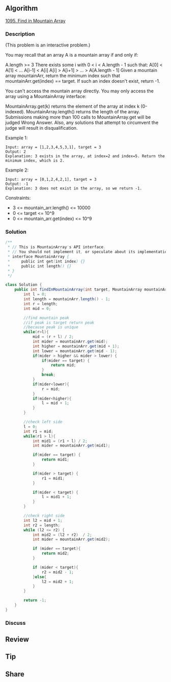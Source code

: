 ## Algorithm

[1095. Find in Mountain Array](https://leetcode.com/problems/find-in-mountain-array/)

### Description

(This problem is an interactive problem.)

You may recall that an array A is a mountain array if and only if:

A.length >= 3
There exists some i with 0 < i < A.length - 1 such that:
A[0] < A[1] < ... A[i-1] < A[i]
A[i] > A[i+1] > ... > A[A.length - 1]
Given a mountain array mountainArr, return the minimum index such that mountainArr.get(index) == target.  If such an index doesn't exist, return -1.

You can't access the mountain array directly.  You may only access the array using a MountainArray interface:

MountainArray.get(k) returns the element of the array at index k (0-indexed).
MountainArray.length() returns the length of the array.
Submissions making more than 100 calls to MountainArray.get will be judged Wrong Answer.  Also, any solutions that attempt to circumvent the judge will result in disqualification.

Example 1:

```
Input: array = [1,2,3,4,5,3,1], target = 3
Output: 2
Explanation: 3 exists in the array, at index=2 and index=5. Return the minimum index, which is 2.
```

Example 2:

```
Input: array = [0,1,2,4,2,1], target = 3
Output: -1
Explanation: 3 does not exist in the array, so we return -1.
```

Constraints:

- 3 <= mountain_arr.length() <= 10000
- 0 <= target <= 10^9
- 0 <= mountain_arr.get(index) <= 10^9


### Solution

```java
/**
 * // This is MountainArray's API interface.
 * // You should not implement it, or speculate about its implementation
 * interface MountainArray {
 *     public int get(int index) {}
 *     public int length() {}
 * }
 */

class Solution {
    public int findInMountainArray(int target, MountainArray mountainArr) {
        int l = 0;
        int length = mountainArr.length() - 1;
        int r = length;
        int mid = 0;

        //find mountain peak
        //if peak is target return peak
        //because peak is unique
        while(r>l){
            mid = (r + l) / 2;
            int mider = mountainArr.get(mid);
            int higher = mountainArr.get(mid + 1);
            int lower = mountainArr.get(mid - 1);
            if(mider > higher && mider > lower) {
                if(mider == target) {
                    return mid;
                }
                break;
            }
            if(mider<lower){
                r = mid;
            }
            if(mider<higher){
                l = mid + 1;
            }
        }

        //check left side
        l = 0;
        int r1 = mid;
        while(r1 > l){
            int mid1 = (r1 + l) / 2;
            int mider = mountainArr.get(mid1);

            if(mider == target) {
                return mid1;
            }

            if(mider > target) {
                r1 = mid1;                
            }

            if(mider < target) {
                l = mid1 + 1;                
            }
        }

        //check right side
        int l2 = mid + 1;
        int r2 = length;
        while (l2 <= r2) {
            int mid2 = (l2 + r2)  / 2;
            int mider = mountainArr.get(mid2);

            if (mider == target){
                return mid2;
            }

            if (mider < target){
                r2 = mid2 - 1;    
            }else{
                l2 = mid2 + 1;
            }
        }

        return -1;
    }
}
```

### Discuss

## Review


## Tip


## Share
